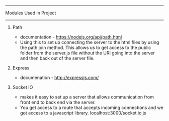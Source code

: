 _______________________________________________

Modules Used in Project
_______________________________________________

1. Path 
	- documentation - https://nodejs.org/api/path.html
	- Using this to set up connecting the server to the html files by using the path.join method.  This allows us to get access to the public folder from the server.js file without the URI going into the server and then back out of the server file. 

2. Express
	- documenation - http://expressjs.com/

3. Socket IO
	- makes it easy to set up a server that allows communication from front end to back end via the server.
	- You get access to a route that accepts incoming connections and we got access to a javascript library. localhost:3000/socket.io.js